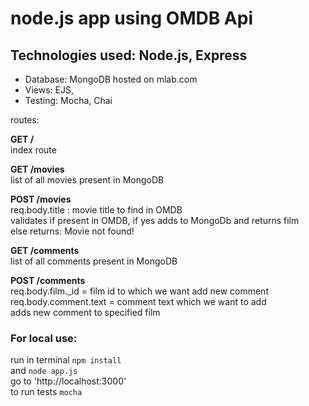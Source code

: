 # node.js app using OMDB Api 


## Technologies used: Node.js, Express
* Database: MongoDB hosted on mlab.com
* Views: EJS,
* Testing: Mocha, Chai

routes:

**GET /**  
index route

**GET /movies**  
list of all movies present in MongoDB

**POST /movies**  
req.body.title : movie title to find in OMDB  
validates if present in OMDB, if yes adds to MongoDb and returns film  
else returns: Movie not found!

**GET /comments**  
list of all comments present in MongoDB

**POST /comments**  
req.body.film._id = film id to which we want add new comment  
req.body.comment.text = comment text which we want to add  
adds new comment to specified film

### For local use:  
run in terminal `npm install`  
and `node app.js`  
go to 'http://localhost:3000'  
to run tests `mocha`
